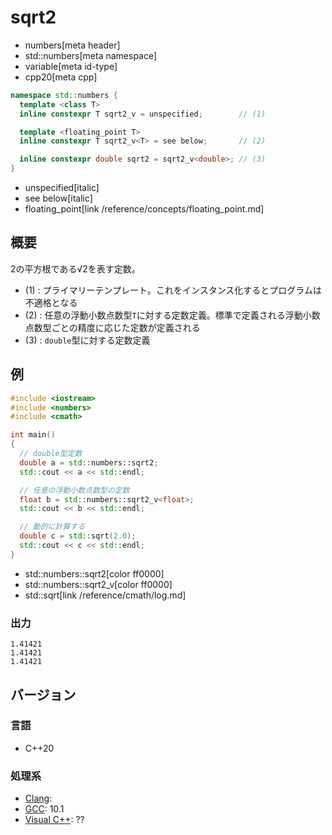 # sqrt2
* numbers[meta header]
* std::numbers[meta namespace]
* variable[meta id-type]
* cpp20[meta cpp]

```cpp
namespace std::numbers {
  template <class T>
  inline constexpr T sqrt2_v = unspecified;        // (1)

  template <floating_point T>
  inline constexpr T sqrt2_v<T> = see below;       // (2)

  inline constexpr double sqrt2 = sqrt2_v<double>; // (3)
}
```
* unspecified[italic]
* see below[italic]
* floating_point[link /reference/concepts/floating_point.md]

## 概要
2の平方根である√2を表す定数。

- (1) : プライマリーテンプレート。これをインスタンス化するとプログラムは不適格となる
- (2) : 任意の浮動小数点数型`T`に対する定数定義。標準で定義される浮動小数点数型ごとの精度に応じた定数が定義される
- (3) : `double`型に対する定数定義


## 例
```cpp example
#include <iostream>
#include <numbers>
#include <cmath>

int main()
{
  // double型定数
  double a = std::numbers::sqrt2;
  std::cout << a << std::endl;

  // 任意の浮動小数点数型の定数
  float b = std::numbers::sqrt2_v<float>;
  std::cout << b << std::endl;

  // 動的に計算する
  double c = std::sqrt(2.0);
  std::cout << c << std::endl;
}
```
* std::numbers::sqrt2[color ff0000]
* std::numbers::sqrt2_v[color ff0000]
* std::sqrt[link /reference/cmath/log.md]

### 出力
```
1.41421
1.41421
1.41421
```

## バージョン
### 言語
- C++20

### 処理系
- [Clang](/implementation.md#clang):
- [GCC](/implementation.md#gcc): 10.1
- [Visual C++](/implementation.md#visual_cpp): ??

